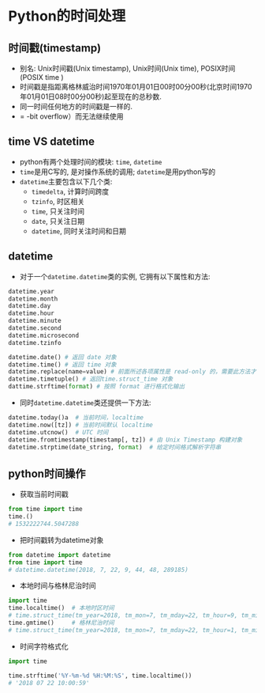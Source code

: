 # Python的时间处理

## 时间戳(timestamp)
- 别名: Unix时间戳(Unix timestamp), Unix时间(Unix time), POSIX时间(POSIX time   )
- 时间戳是指距离格林威治时间1970年01月01日00时00分00秒(北京时间1970年01月01日08时00分00秒)起至现在的总秒数.
- 同一时间任何地方的时间戳是一样的.
-  = -bit overflow）而无法继续使用

## time VS datetime
- python有两个处理时间的模块: ```time```, ```datetime```
- ```time```是用C写的, 是对操作系统的调用; ```datetime```是用python写的 
- ```datetime```主要包含以下几个类:
    - ```timedelta```, 计算时间跨度
    - ```tzinfo```, 时区相关
    - ```time```, 只关注时间
    - ```date```, 只关注日期
    - ```datetime```, 同时关注时间和日期

## datetime
- 对于一个```datetime.datetime```类的实例, 它拥有以下属性和方法:
```python
datetime.year
datetime.month
datetime.day
datetime.hour
datetime.minute
datetime.second
datetime.microsecond
datetime.tzinfo

datetime.date() # 返回 date 对象
datetime.time() # 返回 time 对象
datetime.replace(name=value) # 前面所述各项属性是 read-only 的，需要此方法才可更改
datetime.timetuple() # 返回time.struct_time 对象
dattime.strftime(format) # 按照 format 进行格式化输出
```
- 同时```datetime.datetime```类还提供一下方法:
```python
datetime.today()a  # 当前时间，localtime
datetime.now([tz]) # 当前时间默认 localtime
datetime.utcnow()  # UTC 时间
datetime.fromtimestamp(timestamp[, tz]) # 由 Unix Timestamp 构建对象
datetime.strptime(date_string, format)  # 给定时间格式解析字符串
```

## python时间操作
- 获取当前时间戳
```python
from time import time
time.()
# 1532222744.5047288
```
- 把时间戳转为datetime对象
```python
from datetime import datetime
from time import time
# datetime.datetime(2018, 7, 22, 9, 44, 48, 289185)
```

- 本地时间与格林尼治时间
```python
import time
time.localtime()  # 本地时区时间
# time.struct_time(tm_year=2018, tm_mon=7, tm_mday=22, tm_hour=9, tm_min=48, tm_sec=7, tm_wday=6, tm_yday=203, tm_isdst=0)
time.gmtime()     # 格林尼治时间
# time.struct_time(tm_year=2018, tm_mon=7, tm_mday=22, tm_hour=1, tm_min=48, tm_sec=20, tm_wday=6, tm_yday=203, tm_isdst=0)
```

- 时间字符格式化
```python
import time

time.strftime('%Y-%m-%d %H:%M:%S', time.localtime())
# '2018 07 22 10:00:59'
```